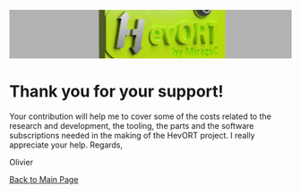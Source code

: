 ![alt text](/images/Coverflat.png)
# Thank you for your support!

Your contribution will help me to cover some of the costs related to the research and development, the tooling, the parts and the software subscriptions needed in the making of the HevORT project.  I really appreciate your help.
Regards, 

Olivier

[Back to Main Page](/README.md)
